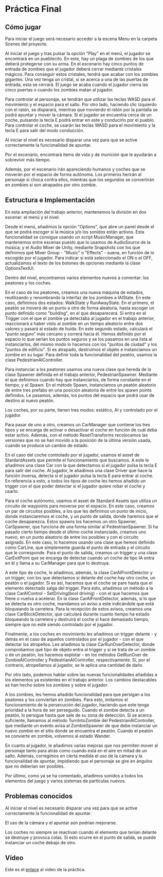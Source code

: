 # Práctica Final

## Cómo jugar
Para iniciar el juego será necesario acceder a la escena Menu en la carpeta Scenes del proyecto.

Al iniciar el juego y tras pulsar la opción "Play" en el menú, el jugador se encontrará en un pueblecito. En este, hay un plaga de zombies de los que deberá protegerse con su arma. En el escenario hay cinco puntos de entrada de zombies que el jugador deberá cerrar mediante cristales mágicos. Para conseguir estos cristales, tendrá que acabar con los zombies gigantes. Una vez tenga un cristal, si se acerca a una de las puertas de entrada, esta se cerrará. El juego se acaba cuando el jugador cierra las cinco puertas o cuando los zombies matan al jugador.

Para controlar al personaje, se tendrán que utilizar las teclas WASD para el movimiento y el espacio para el salto. Por otro lado, haciendo clic izquierdo con el ratón, se disparará, mientras que moviendo el ratón por la pantalla se podrá apuntar y mover la cámara.
Si el jugador se encuentra cerca de un coche, pulsando la tecla E podrá entrar en este y conducirlo por el pueblo. Para controlar el coche, se usarán las teclas WASD para el movimiento y la tecla E para salir del modo conducción.

Al iniciar el nivel es necesario disparar una vez para que se active correctamente la funcionalidad de apuntar.

Por el escenario, encontrará items de vida y de munición que le ayudarán a sobrevivir más tiempo.

Además, por el escenario irán apareciendo humanos y coches que se moverán por el espacio de forma autónoma. Los primeros herirán al personaje si choca contra ellos, mientras que los segundos se convertirán en zombies si son atrapados por otro zombie.

## Estructura e Implementación
En esta ampliación del trabajo anterior, mantenemos la división en dos escenar: el menú y el nivel.

Desde el menú, añadimos la opción "Options", que abre un panel desde el que se podrá escoger si la música y/o los sonidos están activos. Esta funcionalidad se consigue usando un script MusicManager, que mantenemos entre escenas puesto que lo usamos de AudioSource de la música; y el Audio Mixer de Unity, mediante Snapshots con los que definimos qué Mixer Group - "Music" o "Effects" - suena, en función de lo escogido por el jugador. Para indicar si está seleccionado el ON o el OFF, actualizamos el texto de los botones de opciones mediante la clase OptionsTextUI.

Dentro del nivel, encontramos varios elementos nuevos a comentar: los peatones y los coches.

En el caso de los peatones, creamos una nueva máquina de estados, reutilizando y renombrando la interfaz de los zombies a IAIState. En este caso, definimos dos estados: WalkState y RunAwayState. En el primero, el peatón se moverá de un punto a otro de forma aleatoria, hasta escoger un punto definido como "building", en el que desaparecerá. Si entra en el Trigger con el que el zombie ya detectaba al jugador en el trabajo anterior, reaccionará a haber visto al zombie en un tiempo aleatorio entre dos valores y pasará al estado de huida. En este segundo estado, calculará el "punto seguro" más cercano y correrá hacia él. Hemos definido por el espacio lo que serían los puntos seguros y se los pasamos en una lista al instanciarlos, del mismo modo lo hacemos con los "puntos de ciudad" y los "puntos de edificio". Si es atrapado, destruimos el objeto e instanciamos un zombie en su lugar. Para definir toda la funcionalidad del peatón, usamos la clase PedestrianAIController.

Para instanciar a los peatones usamos una nueva clase que hereda de la clase Spawner definida en el trabajo anterior, PedestrianSpawner. Mediante el que definimos cuando hay que instanciarlos, de forma constante en el tiempo, y el Spawn. En el método Spawn, instanciamos un peatón aleatorio de entre tres prefabs en una posición aleatoria de entre los spawn points definidos. Le pasamos, además, los puntos del espacio que podrá usar de destino al nuevo peatón.

Los coches, por su parte, tienen tres modos: estático, AI y controlado por el jugador.

Para pasar de uno a otro, creamos un CarManager que contiene los tres tipos y se encarga de activar o desactivar el coche en función de cuál deba estar activo. Además, con el método ResetTransforms recolocamos las versiones que no se han movido a la posición de la última versión usada, cuando se produce un cambio de estado.

En el caso del coche controlado por el jugador, usamos el asset de StardardAssets que permite el funcionamiento que buscamos. A este le añadimos una clase Car con la que detectamos si el jugador pulsa la tecla E para salir del coche. Al jugador, le añadimos una clase Driver que hace la función inversa, detecta si el jugador pulsa la tecla E para entrar al coche. En referencia a esto, a todos los tipos de coche les hemos añadido un trigger con el que poder detectar si el jugador quiere robar el coche y usarlo.

Para el coche autónomo, usamos el asset de Standard Assets que utiliza un circuito de waypoints para moverse por el espacio. En este caso, creamos un par de circuitos posibles, a los que les definimos un punto de inicio, donde instanciaremos el coche, y un punto de salida, donde haremos que el coche desaparezca. Estos spawns los hacemos un otro Spawner, CarSpawner, que funciona de una forma similar al PedestrianSpawner. Si ha pasado cierto tiempo desde el último coche instanciado, creamos uno nuevo, en un punto aleatorio de entre los posibles y con el circuito asignado. En este caso, lo hacemos usando una clase que hemos definido como CarLine, que simplemente guarda el punto de entrada y el circuito que le corresponde. Para el punto de salida, creamos un trigger y una clase CarExitPoint que se encarga de detectar cuando un coche de tipo IA entra en él y llama a su CarManager para que lo destruya.

A este tipo de coche, le añadimos, además, la clase CarAIFrontDetector y un trigger, con los que detectamos si delante del coche hay otro coche, un peatón o el jugador. Si es así, hacemos que el coche se pare hasta que el elemento detectado salga del trigger. Para esto, añadimos un método a la clase CarAIControl - SetDriving(bool driving) - con el que hacemos que frene o vuelva a acelerar. En la clase CarAIFrontDetector, además, si lo que se detecta es otro coche, mandamos un aviso a este indicándole que está bloqueando la carretera. Para la recepción de estos avisos, creamos una clase CarBlockDetector, que calculará durante cuanto tiempo ha estado bloqueando la carretera y destruirá el coche si hace demasiado tiempo, siempre que no esté siendo controlado por el jugador.

Finalmente, a los coches en movimiento les añadimos un trigger delante - y detrás en el caso de aquellos controlados por el jugador - con el que detectar los atropellos. Les añadimos la clase CarRunOverDetector, donde comprobamos qué tipo de objeto entra al trigger y si se trata de un zombie o de un peatón, los hacemos explotar - en los métodos GetRunOver de ZombieAIController y PedestrianAIController, respectivamente. Si, por el contrario, atropellamos al jugador, se le aplica una cantidad de daño.

Por otro lado, podemos hablar sobre las nuevas funcionalidades añadidas a los elementos ya existentes en el trabajo anterior. Los cambios destacables se han hecho sobre los zombies y sobre el jugador.

A los zombies, les hemos añadido funcionalidad para que persigan a los peatones y los conviertan en zombies. Para esto, imitamos el funcionamiento de la persecución del jugador, haciendo que este tenga prioridad a la hora de ser perseguido. Cuando el zombie detecta a un peatón, lo persigue hasta que sale de su zona de detección. Si se acerca suficiente, llamamos al método TurnIntoZombie del PedestrianAIController, que mediante un evento avisa al ZombieSpawner de que debe instanciar un nuevo zombie en el sitio donde se encuentra el peatón. Cuando el peatón se convierte en zombie, volvemos al estado Wander.

En cuanto al jugador, le añadimos varias mejoras que nos permiten mover al personaje tanto para atrás como cuando está en el aire en mitad de un salto. Además, corregimos en cierta medida el uso de la cámara y la funcionalidad de apuntar, impidiendo que el personaje se gire en ángulos que no deberían ser posibles.

Por último, como ya se ha comentado, añadimos sonidos a todos los elementos del juego y varios sistemas de partículas nuevos.

## Problemas conocidos
Al iniciar el nivel es necesario disparar una vez para que se active correctamente la funcionalidad de apuntar.

El uso de la cámara y el apuntar aún podrían mejorarse.

Los coches no siempre se reactivan cuando el elemento que tenían delante se destruye y provoca colas. Si esto ocurre en el punto de salida, se puede instanciar un coche debajo de otro.

## Vídeo
Este es el [enlace](https://youtu.be/4fLYVBkIMxA) al vídeo de la práctica.
